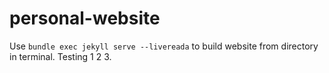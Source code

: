 # personal-website

Use `bundle exec jekyll serve --livereada` to build website from directory in terminal. Testing 1 2 3.

